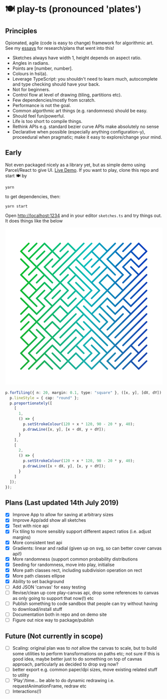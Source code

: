 # 🍽️ play-ts (pronounced 'plates')

## Principles

Opionated, agile (code is easy to change) framework for algorithmic art. See my [essays](https://www.amimetic.co.uk/art/) for research/plans that went into this!

- Sketches always have width 1, height depends on aspect ratio.
- Angles in radians.
- Points are [number, number].
- Colours in hsl(a).
- Leverage TypeScript: you shouldn't need to learn much, autocomplete and type checking should have your back.
- Not for beginners.
- Control flow at level of drawing (tiling, partitions etc).
- Few dependencies/mostly from scratch.
- Performance is not the goal.
- Common algorthmic art things (e.g. randomness) should be easy.
- Should feel fun/powerful.
- Life is too short to compile things.
- Rethink APIs e.g. standard bezier curve APIs make absolutely no sense
- Declarative when possible (especially anything configuration-y), proceedural when pragmatic; make it easy to explore/change your mind.

## Early

Not even packaged nicely as a library yet, but as simple demo using Parcel/React to give UI. [Live Demo](https://focused-agnesi-2a3bda.netlify.com). If you want to play, clone this repo and start 🍽️ by

```
yarn
```

to get dependencies, then:

```
yarn start
```

Open [http://localhost:1234](http://localhost:1234) and in your editor `sketches.ts` and try things out. It does things like the below

![A very early example drawn with tiles](tiles.png)

```typescript
p.forTiling({ n: 20, margin: 0.1, type: "square" }, ([x, y], [dX, dY]) => {
  p.lineStyle = { cap: "round" };
  p.proportionately([
    [
      1,
      () => {
        p.setStrokeColour(120 + x * 120, 90 - 20 * y, 40);
        p.drawLine([x, y], [x + dX, y + dY]);
      }
    ],
    [
      2,
      () => {
        p.setStrokeColour(120 + x * 120, 90 - 20 * y, 40);
        p.drawLine([x + dX, y], [x, y + dY]);
      }
    ]
  ]);
});
```

## Plans (Last updated 14th July 2019)

- [x] Improve App to allow for saving at arbitrary sizes
- [x] Improve App/add show all sketches
- [x] Text with nice api
- [x] Fix tiling to more sensibly support different aspect ratios (i.e. adjust margins)
- [x] More consistent text api
- [x] Gradients: linear and radial (given up on svg, so can better cover canvas api!)
- [x] More randomness (support common probability distributions
- [x] Seeding for randomness, move into play, initialise
- [x] More path classes rect, including subdivision operation on rect
- [x] More path classes ellipse
- [x] Ability to set background
- [ ] Add JSON 'canvas' for easy testing
- [ ] Revise/clean up core play-canvas api, drop some references to canvas as only going to support that now(!) etc
- [ ] Publish something to code sandbox that people can try without having to download/install stuff
- [ ] Documentation both in repo and on demo site
- [ ] Figure out nice way to package/publish

## Future (Not currently in scope)

- [ ] Scaling: original plan was to _not_ allow the canvas to scale, but to build some utilities to perform transformations on paths etc; not sure if this is good idea, maybe better just to do something on top of cavnas approach, particularly as decided to drop svg now?
- [ ] better export e.g. common paper/dpi sizes, move existing related stuff to utility
- [ ] 'Play'/time... be able to do dynamic redrawing i.e. requestAnimationFrame, redraw etc
- [ ] Interactions(!)
